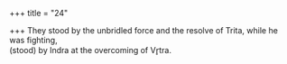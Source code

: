 +++
title = "24"

+++
They stood by the unbridled force and the resolve of Trita, while he was  fighting,  
(stood) by Indra at the overcoming of Vr̥tra.  